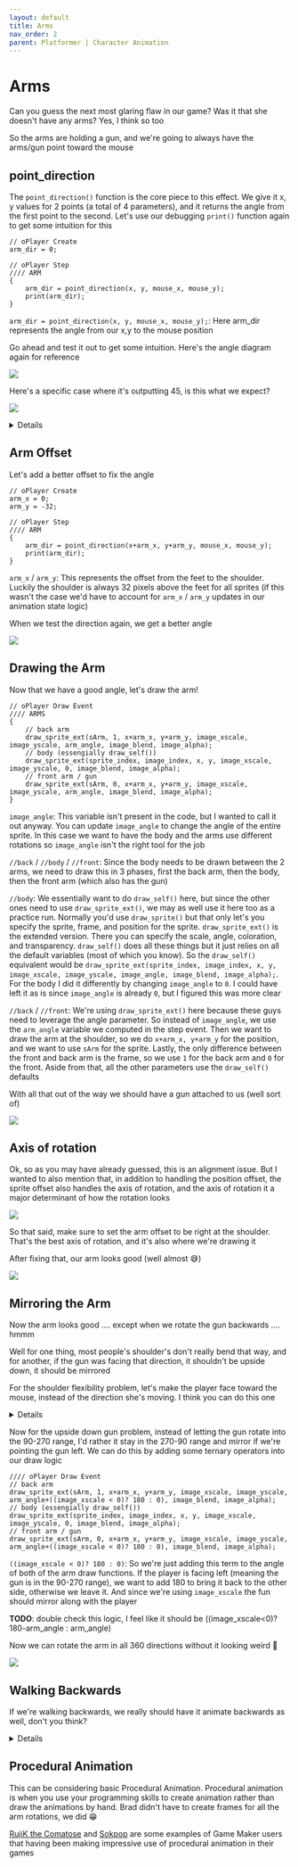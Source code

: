 ```yaml
---
layout: default
title: Arms
nav_order: 2
parent: Platformer | Character Animation
---
```


# Arms

Can you guess the next most glaring flaw in our game? Was it that she doesn't have any arms? Yes, I think so too

So the arms are holding a gun, and we're going to always have the arms/gun point toward the mouse

## point_direction

The ``point_direction()`` function is the core piece to this effect. We give it x, y values for 2 points (a total of 4 parameters), and it returns the angle from the first point to the second. Let's use our debugging ``print()`` function again to get some intuition for this

```
// oPlayer Create
arm_dir = 0;

// oPlayer Step
//// ARM
{
	arm_dir = point_direction(x, y, mouse_x, mouse_y);
	print(arm_dir);
}
```

``arm_dir = point_direction(x, y, mouse_x, mouse_y);``: Here arm_dir represents the angle from our x,y to the mouse position

Go ahead and test it out to get some intuition. Here's the angle diagram again for reference

![](../../images/pong/direction_circle.png)

Here's a specific case where it's outputting 45, is this what we expect?

![](../../images/platformer/arm_angle_test.png)

<details data-summary="Is 45 the expected angle for that case?">
Yep, that's right. Since we're using x, y as the starting position, and the x,y is at the player's bottom center we get 45

This represents the angle from the player's feet, to the mouse, but we want it to go from the player's arm (or shoulder I guess?) to the mouse. In that case we'd expect it to output 315. Let's add an offset to fix that
</details>

## Arm Offset

Let's add a better offset to fix the angle

```
// oPlayer Create
arm_x = 0;
arm_y = -32;

// oPlayer Step
//// ARM
{
	arm_dir = point_direction(x+arm_x, y+arm_y, mouse_x, mouse_y);
	print(arm_dir);
}
```

``arm_x`` / ``arm_y``: This represents the offset from the feet to the shoulder. Luckily the shoulder is always 32 pixels above the feet for all sprites (if this wasn't the case we'd have to account for ``arm_x`` / ``arm_y`` updates in our animation state logic)

When we test the direction again, we get a better angle

![](../../images/platformer/arm_angle_test2.png)

## Drawing the Arm

Now that we have a good angle, let's draw the arm!

```
// oPlayer Draw Event
//// ARMS
{
	// back arm
	draw_sprite_ext(sArm, 1, x+arm_x, y+arm_y, image_xscale, image_yscale, arm_angle, image_blend, image_alpha);
	// body (essengially draw_self())
	draw_sprite_ext(sprite_index, image_index, x, y, image_xscale, image_yscale, 0, image_blend, image_alpha);
	// front arm / gun
	draw_sprite_ext(sArm, 0, x+arm_x, y+arm_y, image_xscale, image_yscale, arm_angle, image_blend, image_alpha);
}
```

``image_angle``: This variable isn't present in the code, but I wanted to call it out anyway. You can update ``image_angle`` to change the angle of the entire sprite. In this case we want to have the body and the arms use different rotations so ``image_angle`` isn't the right tool for the job

``//back`` / ``//body`` / ``//front``: Since the body needs to be drawn between the 2 arms, we need to draw this in 3 phases, first the back arm, then the body, then the front arm (which also has the gun)

``//body``: We essentially want to do ``draw_self()`` here, but since the other ones need to use ``draw_sprite_ext()``, we may as well use it here too as a practice run. Normally you'd use ``draw_sprite()`` but that only let's you specify the sprite, frame, and position for the sprite. ``draw_sprite_ext()`` is the extended version. There you can specify the scale, angle, coloration, and transparency. ``draw_self()`` does all these things but it just relies on all the default variables (most of which you know). So the ``draw_self()`` equivalent would be ``draw_sprite_ext(sprite_index, image_index, x, y, image_xscale, image_yscale, image_angle, image_blend, image_alpha);``. For the body I did it differently by changing ``image_angle`` to ``0``. I could have left it as is since ``image_angle`` is already ``0``, but I figured this was more clear

``//back`` / ``//front``: We're using ``draw_sprite_ext()`` here because these guys need to leverage the angle parameter. So instead of ``image_angle``, we use the ``arm_angle`` variable we computed in the step event. Then we want to draw the arm at the shoulder, so we do ``x+arm_x, y+arm_y`` for the position, and we want to use ``sArm`` for the sprite. Lastly, the only difference between the front and back arm is the frame, so we use ``1`` for the back arm and ``0`` for the front. Aside from that, all the other parameters use the ``draw_self()`` defaults

With all that out of the way we should have a gun attached to us (well sort of)

![](../../images/platformer/arm_no_alignment.gif)

## Axis of rotation

Ok, so as you may have already guessed, this is an alignment issue. But I wanted to also mention that, in addition to handling the position offset, the sprite offset also handles the axis of rotation, and the axis of rotation it a major determinant of how the rotation looks

![](../../images/platformer/axis_of_rotation_example.gif)

So that said, make sure to set the arm offset to be right at the shoulder. That's the best axis of rotation, and it's also where we're drawing it

After fixing that, our arm looks good (well almost 😅)

![](../../images/platformer/arm_no_alignment.gif)

## Mirroring the Arm

Now the arm looks good .... except when we rotate the gun backwards .... hmmm

Well for one thing, most people's shoulder's don't really bend that way, and for another, if the gun was facing that direction, it shouldn't be upside down, it should be mirrored

For the shoulder flexibility problem, let's make the player face toward the mouse, instead of the direction she's moving. I think you can do this one

<details data-summary="Make image_xscale follow mouse instead of movement" markdown="1">

```
// oPlayer Step Event
//// HORIZONTAL
{
	if((keyboard_check(vk_left) or keyboard_check(ord("A"))) and place_free(x-max_dx, y)){
		x -= max_dx;
		// image_xscale = -1; // old code
	}
	if((keyboard_check(vk_right) or keyboard_check(ord("D"))) and place_free(x+max_dx, y)){
		x += max_dx;
		// image_xscale = 1; // old code
	}
}
//// VERTICAL
//// ANIMATION
//// ARM
//// FACING
{
	if(x < mouse_x){
		image_xscale = 1;
	}else{
		image_xscale = -1;
	}
}
```

There we go, comment out the old code, and then for the new code it's just ``image_xscale = 1;`` if the mouse is to our right (i.e. ``x < mouse_x``), and ``image_xscale = -1;`` otherwise

Actually, this is also a good ternary operator opportunity, here's how that line would look with that

```
image_xscale = (x < mouse_x)? 1 : -1;
```

</details>

Now for the upside down gun problem, instead of letting the gun rotate into the 90-270 range, I'd rather it stay in the 270-90 range and mirror if we're pointing the gun left. We can do this by adding some ternary operators into our draw logic

```
//// oPlayer Draw Event
// back arm
draw_sprite_ext(sArm, 1, x+arm_x, y+arm_y, image_xscale, image_yscale, arm_angle+((image_xscale < 0)? 180 : 0), image_blend, image_alpha);
// body (essengially draw_self())
draw_sprite_ext(sprite_index, image_index, x, y, image_xscale, image_yscale, 0, image_blend, image_alpha);
// front arm / gun
draw_sprite_ext(sArm, 0, x+arm_x, y+arm_y, image_xscale, image_yscale, arm_angle+((image_xscale < 0)? 180 : 0), image_blend, image_alpha);
```

``((image_xscale < 0)? 180 : 0)``: So we're just adding this term to the angle of both of the arm draw functions. If the player is facing left (meaning the gun is in the 90-270 range), we want to add 180 to bring it back to the other side, otherwise we leave it. And since we're using ``image_xscale`` the fun should mirror along with the player

**TODO**: double check this logic, I feel like it should be ((image_xscale<0)? 180-arm_angle : arm_angle)

Now we can rotate the arm in all 360 directions without it looking weird 🥳

![](../../images/platformer/arm_final.gif)

## Walking Backwards

If we're walking backwards, we really should have it animate backwards as well, don't you think?

<details data-summary="How to make the player animate backwards, when walking backwards" markdown="1">

```
// oPlayer Step Event
//// ANIMATION
{
	// jumping
	if(place_free(x,y+1)){
		sprite_index = sPlayerJump;
		image_speed = 0;
		if(dy < 0){
			image_index = 0;
		}else{
			image_index = 1;
		}
	// idle
	}else if(dx == 0){
		sprite_index = sPlayerIdle;
		image_speed = 0;
		image_index = 0;
	// walking
	}else{
		sprite_index = sPlayerWalk;

		// walking left
		if(dx < 0){
			image_speed = (image_xscale < 0)? 1 : -1;
		}else{
			image_speed = (image_xscale > 0)? 1 : -1;
		}
	}
}
```

So there's 4 cases to consider here. (Walking left, Facing left), (walking left, Facing right), (Walking right, Facing left), and (Walking right, Facing right). When they match she's walking forwards, otherwise she's walking backwards, so that gives us animation speeds of 1, -1, 1, -1 respectively

``dx < 0``: The first if statement checks if we're walking left

``image_speed = (image_xscale < 0)? 1 : -1;``: Each subcase has a ternary operator like this checking both the facings. The condition is just referces if we're moving the opposite direction

If you want an even more compact way to do this here's a one liner that does the same thing

``image_speed = (dx < 0 == image_xcale < 0)? 1 : -1;``: Remember that comparison operators just give back a boolean value. So if ``dx < 0`` and ``image_xscale < 0`` match that means we're walking in the same direction we're facing. We can use that to see if we're moving forward or backwards and then set the ``image_speed`` accordingly. This version is arguably less readable, so personal preference whether to use this approach or the original one

</details>

## Procedural Animation

This can be considering basic Procedural Animation. Procedural animation is when you use your programming skills to create animation rather than draw the animations by hand. Brad didn't have to create frames for all the arm rotations, we did 😁

[RujiK the Comatose](https://www.youtube.com/watch?v=z_fmMD-Gazw) and [Sokpop](https://www.youtube.com/watch?v=NscOxVT1T6c) are some examples of Game Maker users that having been making impressive use of procedural animation in their games
